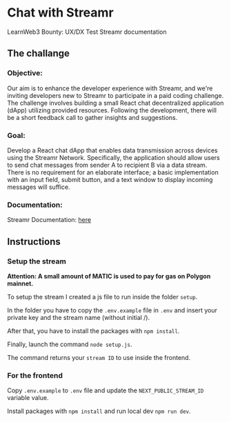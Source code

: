 # Chat with Streamr

LearnWeb3 Bounty: UX/DX Test Streamr documentation

## The challange

### Objective:

Our aim is to enhance the developer experience with Streamr, and we're inviting developers new to Streamr to participate in a paid coding challenge. The challenge involves building a small React chat decentralized application (dApp) utilizing provided resources. Following the development, there will be a short feedback call to gather insights and suggestions.

### Goal:

Develop a React chat dApp that enables data transmission across devices using the Streamr Network. Specifically, the application should allow users to send chat messages from sender A to recipient B via a data stream. There is no requirement for an elaborate interface; a basic implementation with an input field, submit button, and a text window to display incoming messages will suffice.

### Documentation:

Streamr Documentation: [here](https://docs.streamr.network/)

## Instructions

### Setup the stream

**Attention: A small amount of MATIC is used to pay for gas on Polygon mainnet.**

To setup the stream I created a js file to run inside the folder `setup`.

In the folder you have to copy the `.env.example` file in `.env` and insert your private key and the stream name (without initial /).

After that, you have to install the packages with `npm install`.

Finally, launch the command `node setup.js`.

The command returns your `stream ID` to use inside the frontend.

### For the frontend

Copy `.env.example` to `.env` file and update the `NEXT_PUBLIC_STREAM_ID` variable value.

Install packages with `npm install` and run local dev `npm run dev`.
